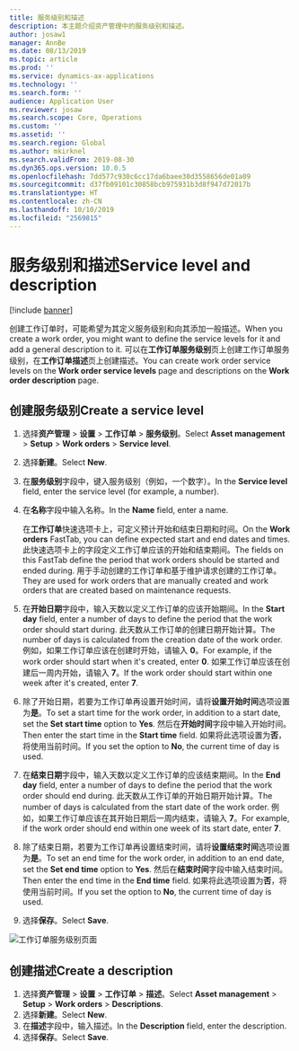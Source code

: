 ```yaml
---
title: 服务级别和描述
description: 本主题介绍资产管理中的服务级别和描述。
author: josaw1
manager: AnnBe
ms.date: 08/13/2019
ms.topic: article
ms.prod: ''
ms.service: dynamics-ax-applications
ms.technology: ''
ms.search.form: ''
audience: Application User
ms.reviewer: josaw
ms.search.scope: Core, Operations
ms.custom: ''
ms.assetid: ''
ms.search.region: Global
ms.author: mkirknel
ms.search.validFrom: 2019-08-30
ms.dyn365.ops.version: 10.0.5
ms.openlocfilehash: 7dd577c930c6cc17da6baee30d3558656de01a09
ms.sourcegitcommit: d37fb09101c30858bcb975931b3d8f947d72017b
ms.translationtype: HT
ms.contentlocale: zh-CN
ms.lasthandoff: 10/10/2019
ms.locfileid: "2569815"
---
```

# <a name="service-level-and-description"></a><span data-ttu-id="f0b8c-103">服务级别和描述</span><span class="sxs-lookup"><span data-stu-id="f0b8c-103">Service level and description</span></span>

[!include [banner](../../includes/banner.md)]

 

<span data-ttu-id="f0b8c-104">创建工作订单时，可能希望为其定义服务级别和向其添加一般描述。</span><span class="sxs-lookup"><span data-stu-id="f0b8c-104">When you create a work order, you might want to define the service levels for it and add a general description to it.</span></span> <span data-ttu-id="f0b8c-105">可以在**工作订单服务级别**页上创建工作订单服务级别，在**工作订单描述**页上创建描述。</span><span class="sxs-lookup"><span data-stu-id="f0b8c-105">You can create work order service levels on the **Work order service levels** page and descriptions on the **Work order description** page.</span></span>

## <a name="create-a-service-level"></a><span data-ttu-id="f0b8c-106">创建服务级别</span><span class="sxs-lookup"><span data-stu-id="f0b8c-106">Create a service level</span></span>

1. <span data-ttu-id="f0b8c-107">选择**资产管理** \> **设置** \> **工作订单** \> **服务级别**。</span><span class="sxs-lookup"><span data-stu-id="f0b8c-107">Select **Asset management** \> **Setup** \> **Work orders** \> **Service level**.</span></span>
2. <span data-ttu-id="f0b8c-108">选择**新建**。</span><span class="sxs-lookup"><span data-stu-id="f0b8c-108">Select **New**.</span></span>
3. <span data-ttu-id="f0b8c-109">在**服务级别**字段中，键入服务级别（例如，一个数字）。</span><span class="sxs-lookup"><span data-stu-id="f0b8c-109">In the **Service level** field, enter the service level (for example, a number).</span></span>
4. <span data-ttu-id="f0b8c-110">在**名称**字段中输入名称。</span><span class="sxs-lookup"><span data-stu-id="f0b8c-110">In the **Name** field, enter a name.</span></span>

    <span data-ttu-id="f0b8c-111">在**工作订单**快速选项卡上，可定义预计开始和结束日期和时间。</span><span class="sxs-lookup"><span data-stu-id="f0b8c-111">On the **Work orders** FastTab, you can define expected start and end dates and times.</span></span> <span data-ttu-id="f0b8c-112">此快速选项卡上的字段定义工作订单应该的开始和结束期间。</span><span class="sxs-lookup"><span data-stu-id="f0b8c-112">The fields on this FastTab define the period that work orders should be started and ended during.</span></span> <span data-ttu-id="f0b8c-113">用于手动创建的工作订单和基于维护请求创建的工作订单。</span><span class="sxs-lookup"><span data-stu-id="f0b8c-113">They are used for work orders that are manually created and work orders that are created based on maintenance requests.</span></span> 

5. <span data-ttu-id="f0b8c-114">在**开始日期**字段中，输入天数以定义工作订单的应该开始期间。</span><span class="sxs-lookup"><span data-stu-id="f0b8c-114">In the **Start day** field, enter a number of days to define the period that the work order should start during.</span></span> <span data-ttu-id="f0b8c-115">此天数从工作订单的创建日期开始计算。</span><span class="sxs-lookup"><span data-stu-id="f0b8c-115">The number of days is calculated from the creation date of the work order.</span></span> <span data-ttu-id="f0b8c-116">例如，如果工作订单应该在创建时开始，请输入 **0**。</span><span class="sxs-lookup"><span data-stu-id="f0b8c-116">For example, if the work order should start when it's created, enter **0**.</span></span> <span data-ttu-id="f0b8c-117">如果工作订单应该在创建后一周内开始，请输入 **7**。</span><span class="sxs-lookup"><span data-stu-id="f0b8c-117">If the work order should start within one week after it's created, enter **7**.</span></span>
6. <span data-ttu-id="f0b8c-118">除了开始日期，若要为工作订单再设置开始时间，请将**设置开始时间**选项设置为**是**。</span><span class="sxs-lookup"><span data-stu-id="f0b8c-118">To set a start time for the work order, in addition to a start date, set the **Set start time** option to **Yes**.</span></span> <span data-ttu-id="f0b8c-119">然后在**开始时间**字段中输入开始时间。</span><span class="sxs-lookup"><span data-stu-id="f0b8c-119">Then enter the start time in the **Start time** field.</span></span> <span data-ttu-id="f0b8c-120">如果将此选项设置为**否**，将使用当前时间。</span><span class="sxs-lookup"><span data-stu-id="f0b8c-120">If you set the option to **No**, the current time of day is used.</span></span>
7. <span data-ttu-id="f0b8c-121">在**结束日期**字段中，输入天数以定义工作订单的应该结束期间。</span><span class="sxs-lookup"><span data-stu-id="f0b8c-121">In the **End day** field, enter a number of days to define the period that the work order should end during.</span></span> <span data-ttu-id="f0b8c-122">此天数从工作订单的开始日期开始计算。</span><span class="sxs-lookup"><span data-stu-id="f0b8c-122">The number of days is calculated from the start date of the work order.</span></span> <span data-ttu-id="f0b8c-123">例如，如果工作订单应该在其开始日期后一周内结束，请输入 **7**。</span><span class="sxs-lookup"><span data-stu-id="f0b8c-123">For example, if the work order should end within one week of its start date, enter **7**.</span></span>
8. <span data-ttu-id="f0b8c-124">除了结束日期，若要为工作订单再设置结束时间，请将**设置结束时间**选项设置为**是**。</span><span class="sxs-lookup"><span data-stu-id="f0b8c-124">To set an end time for the work order, in addition to an end date, set the **Set end time** option to **Yes**.</span></span> <span data-ttu-id="f0b8c-125">然后在**结束时间**字段中输入结束时间。</span><span class="sxs-lookup"><span data-stu-id="f0b8c-125">Then enter the end time in the **End time** field.</span></span> <span data-ttu-id="f0b8c-126">如果将此选项设置为**否**，将使用当前时间。</span><span class="sxs-lookup"><span data-stu-id="f0b8c-126">If you set the option to **No**, the current time of day is used.</span></span>
9. <span data-ttu-id="f0b8c-127">选择**保存**。</span><span class="sxs-lookup"><span data-stu-id="f0b8c-127">Select **Save**.</span></span>

![工作订单服务级别页面](media/19-setup-for-work-orders.png)

## <a name="create-a-description"></a><span data-ttu-id="f0b8c-129">创建描述</span><span class="sxs-lookup"><span data-stu-id="f0b8c-129">Create a description</span></span>

1. <span data-ttu-id="f0b8c-130">选择**资产管理** \> **设置** \> **工作订单** \> **描述**。</span><span class="sxs-lookup"><span data-stu-id="f0b8c-130">Select **Asset management** \> **Setup** \> **Work orders** \> **Descriptions**.</span></span>
2. <span data-ttu-id="f0b8c-131">选择**新建**。</span><span class="sxs-lookup"><span data-stu-id="f0b8c-131">Select **New**.</span></span>
3. <span data-ttu-id="f0b8c-132">在**描述**字段中，输入描述。</span><span class="sxs-lookup"><span data-stu-id="f0b8c-132">In the **Description** field, enter the description.</span></span>
4. <span data-ttu-id="f0b8c-133">选择**保存**。</span><span class="sxs-lookup"><span data-stu-id="f0b8c-133">Select **Save**.</span></span>

